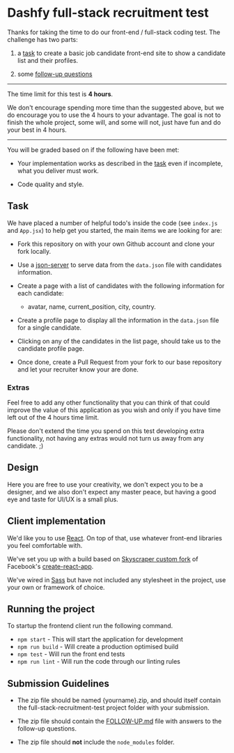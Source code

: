 # Dashfy full-stack recruitment test

Thanks for taking the time to do our front-end / full-stack coding test. The challenge has two parts:

1) a [task](#task) to create a basic job candidate front-end site to show a candidate list and their profiles.

2) some [follow-up questions](./FOLLOW-UP.md)

----

The time limit for this test is **4 hours**.

We don't encourage spending more time than the suggested above, but we do encourage you to use the 4 hours to your advantage.
The goal is not to finish the whole project, some will, and some will not, just have fun and do your best in 4 hours.

----

You will be graded based on if the following have been met:

* Your implementation works as described in the [task](#task) even if incomplete, what you deliver must work.

* Code quality and style.


## Task

We have placed a number of helpful todo's inside the code (see `index.js` and `App.jsx`) to help get you started, the main items we are looking for are:

- Fork this repository on with your own Github account and clone your fork locally.

- Use a [json-server](https://www.npmjs.com/package/json-server) to serve data from the `data.json` file with candidates information.

- Create a page with a list of candidates with the following information for each candidate:
    - avatar, name, current_position, city, country.

- Create a profile page to display all the information in the `data.json` file for a single candidate.

- Clicking on any of the candidates in the list page, should take us to the candidate profile page.

- Once done, create a Pull Request from your fork to our base repository and let your recruiter know your are done.


### Extras

Feel free to add any other functionality that you can think of that could improve the value of this application as you wish and only if you have time left out of the 4 hours time limit.

Please don't extend the time you spend on this test developing extra functionality, not having any extras would not turn us away from any candidate. ;)



## Design

Here you are free to use your creativity, we don't expect you to be a designer, and we also don't expect any master peace, but having a good eye and taste
for UI/UX is a small plus.



## Client implementation

We'd like you to use [React](https://facebook.github.io/react/). On top of that, use whatever front-end libraries you feel comfortable with.

We've set you up with a build based on [Skyscraper custom fork](https://backpack.github.io/using/backpack-react-scripts) of Facebook's [create-react-app](https://github.com/facebookincubator/create-react-app).

We've wired in [Sass](http://sass-lang.com/) but have not included any stylesheet in the project, use your own or framework of choice.



## Running the project

To startup the frontend client run the following command.

* `npm start` - This will start the application for development
* `npm run build` - Will create a production optimised build
* `npm test` - Will run the front end tests
* `npm run lint` - Will run the code through our linting rules



## Submission Guidelines

* The zip file should be named {yourname}.zip, and should itself contain the full-stack-recruitment-test project folder with your submission.

* The zip file should contain the [FOLLOW-UP.md](./FOLLOW-UP.md) file with answers to the follow-up questions.

* The zip file should **not** include the `node_modules` folder.

